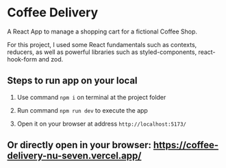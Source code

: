 # Coffee Delivery

A React App to manage a shopping cart for a fictional Coffee Shop.
 
For this project, I used some React fundamentals such as contexts, reducers, as well as powerful libraries such as styled-components, react-hook-form and zod.

## Steps to run app on your local

1. Use command `npm i` on terminal at the project folder

2. Run command `npm run dev` to execute the app

3. Open it on your browser at address `http://localhost:5173/`

## Or directly open in your browser: https://coffee-delivery-nu-seven.vercel.app/


